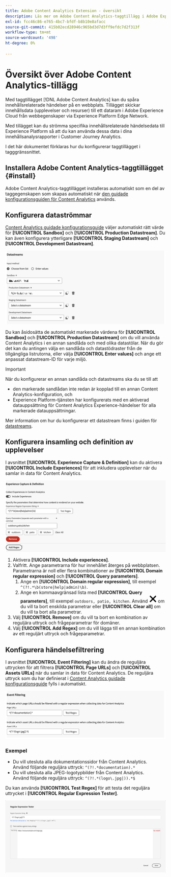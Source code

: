```yaml
---
title: Adobe Content Analytics Extension - översikt
description: Läs mer om Adobe Content Analytics-taggtillägg i Adobe Experience Platform.
exl-id: fcc46c86-e765-4bc7-bfdf-b8b10e8afacc
source-git-commit: 415b02ecd28946c965bd3d7d3ff9efdc7d2f313f
workflow-type: tm+mt
source-wordcount: '498'
ht-degree: 0%

---
```


# Översikt över Adobe Content Analytics-tillägg

Med taggtillägget [!DNL Adobe Content Analytics] kan du spåra innehållsrelaterade händelser på en webbplats. Tillägget skickar innehållsdata (upplevelser och resurser) till ett dataram i Adobe Experience Cloud från webbegenskaper via Experience Platform Edge Network.

Med tillägget kan du strömma specifika innehållsrelaterade händelsedata till Experience Platform så att du kan använda dessa data i dina innehållsanalysrapporter i Customer Journey Analytics.

I det här dokumentet förklaras hur du konfigurerar taggtillägget i tagggränssnittet.

## Installera Adobe Content Analytics-taggtillägget {#install}

Adobe Content Analytics-taggtillägget installeras automatiskt som en del av taggegenskapen som skapas automatiskt när [den guidade konfigurationsguiden för Content Analytics](https://experienceleague.adobe.com/sv/docs/analytics-platform/using/content-analytics/configuration/guided) används.

<!--
### Manual installation

In case of a manual configuration, the Adobe Content Analytics tag extension needs a property to be installed on. If you have not done so already, see the documentation on [creating a tag property](https://experienceleague.adobe.com/sv/docs/platform-learn/implement-in-websites/configure-tags/create-a-property).

After you have created a property or when you select the property created using the [Content Analytics guided configuration wizard](https://experienceleague.adobe.com/sv/docs/analytics-platform/using/content-analytics/configuration/guided), open the property and select the **[!UICONTROL Extensions]** tab on the left side bar.

Select the **[!UICONTROL Catalog]** tab. From the list of available extensions, find the **[!DNL Adobe Content Analytics]** extension and select **[!UICONTROL Install]**.

![Image showing the Tags UI with the Web SDK extension selected](assets/aca-tag-install.png)

After selecting **[!UICONTROL Install]**, you must configure the Adobe Content Analytics tag extension and save the configuration.
-->

<!--
## Configure schema

The [Content Analytics guided configuration wizard](https://experienceleague.adobe.com/sv/docs/analytics-platform/using/content-analytics/configuration/guided) automatically populates the proper value for the **[!UICONTROL Tenant Schema Name]**. 

![Image that shows the Schema configuration of the Adobe Content Analytics tag extension in the Tags UI](assets/aca-tag-schema.png)

>[!WARNING]
>
>Do not modify the value for **[!UICONTROL Tenant Schema Name]**.

-->

## Konfigurera dataströmmar

[Content Analytics guidade konfigurationsguide](https://experienceleague.adobe.com/sv/docs/analytics-platform/using/content-analytics/configuration/guided) väljer automatiskt rätt värde för **[!UICONTROL Sandbox]** och **[!UICONTROL Production Datastream]**. Du kan även konfigurera ytterligare **[!UICONTROL Staging Datastream]** och **[!UICONTROL Development Datastream]**.

![Bild som visar dataströmskonfigurationen för Adobe Content Analytics-taggtillägget i tagggränssnittet](assets/aca-tag-datastreams.png)

Du kan åsidosätta de automatiskt markerade värdena för **[!UICONTROL Sandbox]** och **[!UICONTROL Production Datastream]** om du vill använda Content Analytics i en annan sandlåda och med olika datastölar. När du gör det kan du antingen välja en sandlåda och datastödraster från de tillgängliga listrutorna, eller välja **[!UICONTROL Enter values]** och ange ett anpassat datastream-ID för varje miljö.

>[!IMPORTANT]
>
>När du konfigurerar en annan sandlåda och datastreams ska du se till att
>
>* den markerade sandlådan inte redan är kopplad till en annan Content Analytics-konfiguration, och
>* Experience Platform-tjänsten har konfigurerats med en aktiverad datauppsättning för Content Analytics Experience-händelser för alla markerade datauppsättningar.

Mer information om hur du konfigurerar ett datastream finns i guiden för [datastreams](../../../../datastreams/overview.md).

## Konfigurera insamling och definition av upplevelser

I avsnittet **[!UICONTROL Experience Capture & Definition]** kan du aktivera **[!UICONTROL Include Experiences]** för att inkludera upplevelser när du samlar in data för Content Analytics.

![Bild som visar Experience Capture och Definition i tillägget](assets/aca-tag-experiencecapture.png)

1. Aktivera **[!UICONTROL Include experiences]**.
1. Valfritt. Ange parametrarna för hur innehållet återges på webbplatsen. Parametrarna är noll eller flera kombinationer av **[!UICONTROL Domain regular expression]** och **[!UICONTROL Query parameters]**.
   1. Ange en **[!UICONTROL Domain regular expression]**, till exempel `^(?!.*\b(store|help|admin)\b)`.
   1. Ange en kommaavgränsad lista med **[!UICONTROL Query parameters]**, till exempel `outdoors, patio, kitchen`.
Använd ![Stäng](./assets/CrossSize300.svg) om du vill ta bort enskilda parametrar eller **[!UICONTROL Clear all]** om du vill ta bort alla parametrar.
1. Välj **[!UICONTROL Remove]** om du vill ta bort en kombination av reguljära uttryck och frågeparametrar för domäner.
1. Välj **[!UICONTROL Add Regex]** om du vill lägga till en annan kombination av ett reguljärt uttryck och frågeparametrar.

## Konfigurera händelsefiltrering

I avsnittet **[!UICONTROL Event Filtering]** kan du ändra de reguljära uttrycken för att filtrera **[!UICONTROL Page URLs]** och **[!UICONTROL Assets URLs]** när du samlar in data för Content Analytics. De reguljära uttryck som du har definierat i [Content Analytics guidade konfigurationsguide](https://experienceleague.adobe.com/sv/docs/analytics-platform/using/content-analytics/configuration/guided) fylls i automatiskt.

![Bild som visar inställningarna för händelsefiltrering för Adobe Content Analytics-taggtillägget i tagggränssnittet](assets/aca-tag-eventfiltering.png)


### Exempel

* Du vill utesluta alla dokumentationssidor från Content Analytics.<br/>Använd följande reguljära uttryck: `^(?!.*documentation).*`
* Du vill utesluta alla JPEG-logotypbilder från Content Analytics.<br/>Använd följande reguljära uttryck: `^(?!.*(logo\.jpg|)).*$`

Du kan använda **[!UICONTROL Test Regex]** för att testa det reguljära uttrycket i **[!UICONTROL Regular Expression Tester]**.

![Bild som visar det reguljära uttrycket provare för Adobe Content Analytics-taggtillägget i tagggränssnittet](assets/aca-tag-regextester.png)

